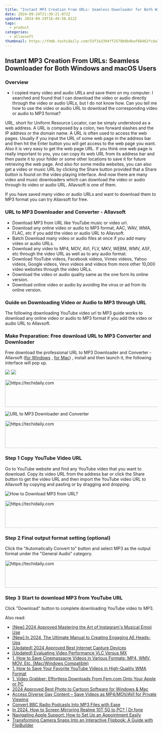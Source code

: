 ```yaml
---
title: "Instant MP3 Creation From URLs: Seamless Downloader for Both Windows and macOS Users"
date: 2024-09-24T21:39:21.072Z
updated: 2024-09-29T16:49:58.812Z
tags:
  - product
categories:
  - allavsoft
thumbnail: https://thmb.techidaily.com/53f3a3394ff2579b0b4baf68462fcda182f1a767bab5dec28fa2cd5b42632e26.jpg
---
```


## Instant MP3 Creation From URLs: Seamless Downloader for Both Windows and macOS Users

### Overview

* I copied many video and audio URLs and save them on my computer. I searched and found that I can download the video or audio directly through the video or audio URLs, but I do not know how. Can you tell me how to use the video or audio URL to download the corresponding video or audio to MP3 format?

URL, short for Uniform Resource Locator, can be simply understood as a web address. A URL is composed by a colon, two forward slashes and the IP address or the domain name. A URL is often used to access the web pages. Usually if you input the URL of some web page in the address bar and then hit the Enter button you will get access to the web page you want. Also it is very easy to get the web page URL. If you think one web page is really important to you, you can copy its web URL from its address bar and then paste it to your folder or some other locations to save it for future retrieving the web page. And also for some media websites, you can also get a video or music URL by clicking the Share button provided that a Share button is found on the video playing interface. And now there are many video and music downloaders which can download the video or audio through its video or audio URL. Allavsoft is one of them.

If you have saved many video or audio URLs and want to download them to MP3 format you can try Allavsoft for free.

### URL to MP3 Downloader and Converter - Allavsoft

* Download MP3 from URL like YouTube music or video url.
* Download any online video or audio to MP3 format, AAC, WAV, WMA, FLAC, etc if you add the video or audio URL to Allavsoft.
* Batch Download many video or audio files at once if you add many video or audio URLs.
* Download any video to MP4, MOV, AVI, FLV, MKV, WEBM, WMV, ASF, etc through the video URL as well as to any audio format.
* Download YouTube videos, Facebook videos, Vimeo videos, Yahoo videos, Google videos, Vevo videos and videos from more other 10,000 video websites through the video URLs.
* Download the video or audio quality same as the one form its online version.
* Download online video or audio by avoiding the virus or ad from its online version.

### Guide on Downloading Video or Audio to MP3 through URL

The following downloading YouTube video url to MP3 guide works to download any online video or audio to MP3 format if you add the video or audio URL to Allavsoft.

### Make Preparation: Free download URL to MP3 Converter and Downloader

Free download the professional URL to MP3 Downloader and Converter - Allavsoft ([for Windows](https://tools.techidaily.com/allavsoft/products/) , [for Mac](https://tools.techidaily.com/allavsoft/products/)) , install and then launch it, the following interface will pop up.

[![](https://www.allavsoft.com/how-to/../images/how-to/free-download-win.jpg)](https://tools.techidaily.com/allavsoft/products/) [![](https://www.allavsoft.com/how-to/../images/how-to/free-download-mac.jpg)](https://tools.techidaily.com/allavsoft/products/)

<!-- affiliate ads begin -->
<a href="https://appsumo.8odi.net/c/5597632/2043617/7443" target="_top" id="2043617">
  <img src="//a.impactradius-go.com/display-ad/7443-2043617" border="0" alt="https://techidaily.com" width="728" height="90"/>
</a>
<img height="0" width="0" src="https://appsumo.8odi.net/i/5597632/2043617/7443" style="position:absolute;visibility:hidden;" border="0" />
<!-- affiliate ads end -->

![URL to MP3 Downloader and Converter](https://www.allavsoft.com/how-to/../images/allavsoft/screen-shot-600.jpg)

<!-- affiliate ads begin -->
<a href="https://appsumo.8odi.net/c/5597632/2123726/7443" target="_top" id="2123726">
  <img src="//a.impactradius-go.com/display-ad/7443-2123726" border="0" alt="https://techidaily.com" width="600" height="90"/>
</a>
<img height="0" width="0" src="https://appsumo.8odi.net/i/5597632/2123726/7443" style="position:absolute;visibility:hidden;" border="0" />
<!-- affiliate ads end -->

### Step 1 Copy YouTube Video URL

Go to YouTube website and find any YouTube video that you want to download. Copy its video URL from the address bar or click the Share button to get the video URL and then import the YouTube video URL to Allavsoft by copying and pasting or by dragging and dropping.

![How to Download MP3 from URL?](https://www.allavsoft.com/how-to/../images/how-to/download-rtmp-video/download-rtmp-video.jpg)

<!-- affiliate ads begin -->
<a href="https://aligracehair.sjv.io/c/5597632/2115921/19272" target="_top" id="2115921">
  <img src="//a.impactradius-go.com/display-ad/19272-2115921" border="0" alt="https://techidaily.com" width="728" height="90"/>
</a>
<img height="0" width="0" src="https://aligracehair.sjv.io/i/5597632/2115921/19272" style="position:absolute;visibility:hidden;" border="0" />
<!-- affiliate ads end -->

### Step 2 Final output format setting (optional)

Click the "Automatically Convert to" button and select MP3 as the output format under the "General Audio" category.

<!-- affiliate ads begin -->
<a href="https://aligracehair.sjv.io/c/5597632/1915870/19272" target="_top" id="1915870">
  <img src="//a.impactradius-go.com/display-ad/19272-1915870" border="0" alt="https://techidaily.com" width="728" height="90"/>
</a>
<img height="0" width="0" src="https://aligracehair.sjv.io/i/5597632/1915870/19272" style="position:absolute;visibility:hidden;" border="0" />
<!-- affiliate ads end -->

### Step 3 Start to download MP3 from YouTube URL

Click "Download" button to complete downloading YouTube video to MP3.

<ins class="adsbygoogle"
     style="display:block"
     data-ad-format="autorelaxed"
     data-ad-client="ca-pub-7571918770474297"
     data-ad-slot="1223367746"></ins>

<ins class="adsbygoogle"
     style="display:block"
     data-ad-client="ca-pub-7571918770474297"
     data-ad-slot="8358498916"
     data-ad-format="auto"
     data-full-width-responsive="true"></ins>

<span class="atpl-alsoreadstyle">Also read:</span>
<div><ul>
<li><a href="https://instagram-video-files.techidaily.com/new-2024-approved-mastering-the-art-of-instagrams-musical-emoji-use/"><u>[New] 2024 Approved Mastering the Art of Instagram's Musical Emoji Use</u></a></li>
<li><a href="https://fox-helps.techidaily.com/new-in-2024-the-ultimate-manual-to-creating-engaging-ae-heads-ups/"><u>[New] In 2024, The Ultimate Manual to Creating Engaging AE Heads-Ups</u></a></li>
<li><a href="https://on-screen-recording.techidaily.com/updated-2024-approved-best-internet-capture-devices/"><u>[Updated] 2024 Approved Best Internet Capture Devices</u></a></li>
<li><a href="https://some-techniques.techidaily.com/updated-evaluating-video-performance-vlc-versus-mx/"><u>[Updated] Evaluating Video Performance VLC Versus MX</u></a></li>
<li><a href="https://fox-zaraz.techidaily.com/1-how-to-save-cinemassacre-videos-in-various-formats-mp4-wmv-mov-etc-macwindows-compatible/"><u>1. How to Save Cinemassacre Videos in Various Formats: MP4, WMV, MOV, Etc. (Mac/Windows Compatible)</u></a></li>
<li><a href="https://fox-zaraz.techidaily.com/1-how-to-save-your-favorite-youtube-videos-in-high-quality-wma-format/"><u>1. How to Save Your Favorite YouTube Videos in High-Quality WMA Format</u></a></li>
<li><a href="https://fox-zaraz.techidaily.com/1-video-grabber-effortless-downloads-from-femcom-onto-your-apple-or-pc/"><u>1. Video Grabber: Effortless Downloads From Fem.com Onto Your Apple or PC</u></a></li>
<li><a href="https://extra-information.techidaily.com/2024-approved-best-photo-to-cartoon-software-for-windows-and-mac/"><u>2024 Approved Best Photo to Cartoon Software for Windows & Mac</u></a></li>
<li><a href="https://fox-zaraz.techidaily.com/access-diverse-gay-content-save-videos-as-mp4movavi-for-private-viewing/"><u>Access Diverse Gay Content – Save Videos as MP4/MOV/AVI for Private Viewing</u></a></li>
<li><a href="https://fox-zaraz.techidaily.com/convert-bbc-radio-podcasts-into-mp3-files-with-ease/"><u>Convert BBC Radio Podcasts Into MP3 Files with Ease</u></a></li>
<li><a href="https://screen-mirror.techidaily.com/in-2024-how-to-screen-mirroring-realme-10t-5g-to-pc-drfone-by-drfone-android/"><u>In 2024, How to Screen Mirroring Realme 10T 5G to PC? | Dr.fone</u></a></li>
<li><a href="https://techno-recovery.techidaily.com/navigating-apple-support-how-to-set-up-an-appointment-easily/"><u>Navigating Apple Support: How to Set Up an Appointment Easily</u></a></li>
<li><a href="https://fox-zaraz.techidaily.com/transforming-camera-snaps-into-an-interactive-flipbook-a-guide-with-flipbuilder/"><u>Transforming Camera Snaps Into an Interactive Flipbook: A Guide with FlipBuilder</u></a></li>
</ul></div>

